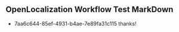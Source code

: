 ## OpenLocalization Workflow Test MarkDown
* 7aa6c644-85ef-4931-b4ae-7e89fa31c115 
thanks!<!--HONumber=Mar16_HO4-->
